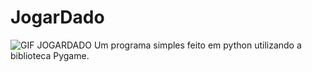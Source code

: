 # JogarDado
![GIF JOGARDADO](https://user-images.githubusercontent.com/117784318/202924561-c7df2928-6278-4736-af76-33f141efd032.gif)
Um programa simples feito em python utilizando a biblioteca Pygame.
